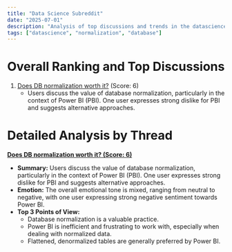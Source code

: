 ```yaml
---
title: "Data Science Subreddit"
date: "2025-07-01"
description: "Analysis of top discussions and trends in the datascience subreddit"
tags: ["datascience", "normalization", "database"]
---
```


# Overall Ranking and Top Discussions
1.  [Does DB normalization worth it?](https://www.reddit.com/r/datascience/comments/1loo3eh/does_db_normalization_worth_it/) (Score: 6)
    *   Users discuss the value of database normalization, particularly in the context of Power BI (PBI). One user expresses strong dislike for PBI and suggests alternative approaches.

# Detailed Analysis by Thread
**[Does DB normalization worth it? (Score: 6)](https://www.reddit.com/r/datascience/comments/1loo3eh/does_db_normalization_worth_it/)**
*  **Summary:**  Users discuss the value of database normalization, particularly in the context of Power BI (PBI). One user expresses strong dislike for PBI and suggests alternative approaches.
*  **Emotion:** The overall emotional tone is mixed, ranging from neutral to negative, with one user expressing strong negative sentiment towards Power BI.
*  **Top 3 Points of View:**
    * Database normalization is a valuable practice.
    * Power BI is inefficient and frustrating to work with, especially when dealing with normalized data.
    * Flattened, denormalized tables are generally preferred by Power BI.
